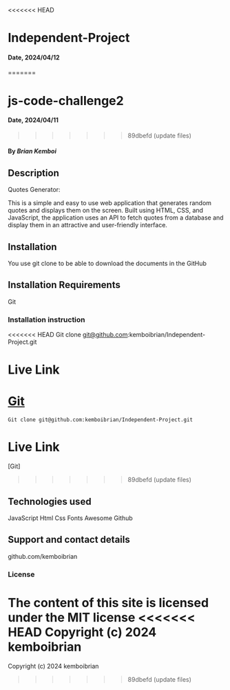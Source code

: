 <<<<<<< HEAD
# Independent-Project

#### Date, 2024/04/12
=======
# js-code-challenge2

#### Date, 2024/04/11
>>>>>>> 89dbefd (update files)

#### By *Brian Kemboi*

## Description
Quotes Generator:

This is a simple and easy to use web application that generates random quotes and displays them on the screen. Built using HTML, CSS, and JavaScript, the application uses an API to fetch quotes from a database and display them in an attractive and user-friendly interface.

## Installation
You use git clone to be able to download the documents in the GitHub

## Installation Requirements
Git


### Installation instruction
<<<<<<< HEAD
Git clone git@github.com:kemboibrian/Independent-Project.git

# Live Link
[Git](https://github.com/kemboibrian/Independent-Project)
=======
```
Git clone git@github.com:kemboibrian/Independent-Project.git
```

# Live Link
[Git]
>>>>>>> 89dbefd (update files)

## Technologies used
JavaScript
Html
Css
Fonts Awesome
Github

## Support and contact details
github.com/kemboibrian

### License
The content of this site is licensed under the MIT license
<<<<<<< HEAD
Copyright (c) 2024 kemboibrian
=======
Copyright (c) 2024 kemboibrian
>>>>>>> 89dbefd (update files)
